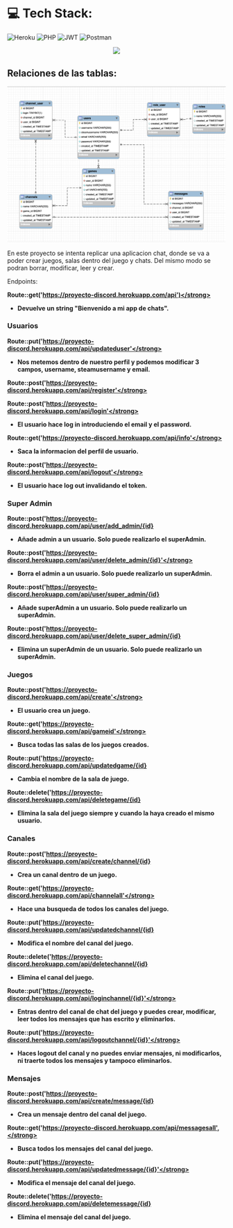 # :computer: Tech Stack:
![Heroku](https://img.shields.io/badge/heroku-%23430098.svg?style=for-the-badge&logo=heroku&logoColor=white) ![PHP](https://img.shields.io/badge/php-%23777BB4.svg?style=for-the-badge&logo=php&logoColor=white) ![JWT](https://img.shields.io/badge/JWT-black?style=for-the-badge&logo=JSON%20web%20tokens) ![Postman](https://img.shields.io/badge/Postman-FF6C37?style=for-the-badge&logo=postman&logoColor=white)
<p align="center"><img src="https://raw.githubusercontent.com/laravel/art/master/logo-lockup/5%20SVG/2%20CMYK/1%20Full%20Color/laravel-logolockup-cmyk-red.svg" width="400"></p>

<h2>Relaciones de las tablas:</h2>
<p align="center"><img src="/fotos/relaciones.png"></p>

<p>En este proyecto se intenta replicar una aplicacion chat, donde se va a poder crear juegos, salas dentro del juego y chats. Del mismo modo se podran borrar, modificar, leer y crear.</p>


Endpoints:

<strong>Route::get('https://proyecto-discord.herokuapp.com/api')</strong>
- Devuelve un string "Bienvenido a mi app de chats".

<h3>Usuarios</h3>

<strong>Route::put('https://proyecto-discord.herokuapp.com/api/updateduser'</strong>
- Nos metemos dentro de nuestro perfil y podemos modificar 3 campos, username, steamusername y email.

<strong>Route::post('https://proyecto-discord.herokuapp.com/api/register'</strong>

<strong>Route::post('https://proyecto-discord.herokuapp.com/api/login'</strong>
- El usuario hace log in introduciendo el email y el password.

<strong>Route::get('https://proyecto-discord.herokuapp.com/api/info'</strong>
- Saca la informacion del perfil de usuario.

<strong>Route::post('https://proyecto-discord.herokuapp.com/api/logout'</strong>
- El usuario hace log out invalidando el token.

<h3>Super Admin</h3>

<strong>Route::post('https://proyecto-discord.herokuapp.com/api/user/add_admin/{id}</strong>
- Añade admin a un usuario. Solo puede realizarlo el superAdmin.

<strong>Route::post('https://proyecto-discord.herokuapp.com/api/user/delete_admin/{id}'</strong>
- Borra el admin a un usuario. Solo puede realizarlo un superAdmin.

<strong>Route::post('https://proyecto-discord.herokuapp.com/api/user/super_admin/{id}</strong>
- Añade superAdmin a un usuario. Solo puede realizarlo un superAdmin.

<strong>Route::post('https://proyecto-discord.herokuapp.com/api/user/delete_super_admin/{id}</strong>
- Elimina un superAdmin de un usuario. Solo puede realizarlo un superAdmin.

<h3>Juegos</h3>

<strong>Route::post('https://proyecto-discord.herokuapp.com/api/create'</strong>
- El usuario crea un juego.

<strong>Route::get('https://proyecto-discord.herokuapp.com/api/gameid'</strong>
- Busca todas las salas de los juegos creados.

<strong>Route::put('https://proyecto-discord.herokuapp.com/api/updatedgame/{id}</strong>
- Cambia el nombre de la sala de juego.

<strong>Route::delete('https://proyecto-discord.herokuapp.com/api/deletegame/{id}</strong>
- Elimina la sala del juego siempre y cuando la haya creado el mismo usuario.

<h3>Canales</h3>

<strong>Route::post('https://proyecto-discord.herokuapp.com/api/create/channel/{id}</strong>
- Crea un canal dentro de un juego.

<strong>Route::get('https://proyecto-discord.herokuapp.com/api/channelall'</strong>
- Hace una busqueda de todos los canales del juego.

<strong>Route::put('https://proyecto-discord.herokuapp.com/api/updatedchannel/{id}</strong>
- Modifica el nombre del canal del juego.

<strong>Route::delete('https://proyecto-discord.herokuapp.com/api/deletechannel/{id}</strong>
- Elimina el canal del juego.

<strong>Route::put('https://proyecto-discord.herokuapp.com/api/loginchannel/{id}'</strong>
- Entras dentro del canal de chat del juego y puedes crear, modificar, leer todos los mensajes que has escrito y eliminarlos.

<strong>Route::put('https://proyecto-discord.herokuapp.com/api/logoutchannel/{id}'</strong>
- Haces logout del canal y no puedes enviar mensajes, ni modificarlos, ni traerte todos los mensajes y tampoco eliminarlos.

<h3>Mensajes</h3>

<strong>Route::post('https://proyecto-discord.herokuapp.com/api/create/message/{id}</strong>
- Crea un mensaje dentro del canal del juego.

<strong>Route::get('https://proyecto-discord.herokuapp.com/api/messagesall',</strong>
- Busca todos los mensajes del canal del juego.

<strong>Route::put('https://proyecto-discord.herokuapp.com/api/updatedmessage/{id}'</strong>
- Modifica el mensaje del canal del juego.

<strong>Route::delete('https://proyecto-discord.herokuapp.com/api/deletemessage/{id}</strong>
- Elimina el mensaje del canal del juego.





